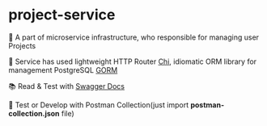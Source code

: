 # project-service

🍕 A part of microservice infrastructure, who responsible for managing user Projects

📎 Service has used lightweight HTTP Router [Chi](https://github.com/go-chi/chi), idiomatic ORM library for management PostgreSQL [GORM](https://gorm.io/)

📚 Read & Test with [Swagger Docs](http://localhost:8082/docs/index.html)

🎲 Test or Develop with Postman Collection(just import **postman-collection.json** file)